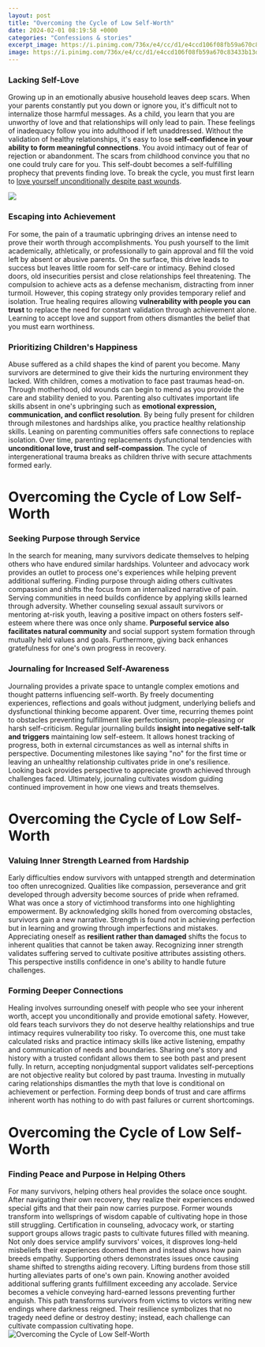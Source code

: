 ```yaml
---
layout: post
title: "Overcoming the Cycle of Low Self-Worth"
date: 2024-02-01 08:19:58 +0000
categories: "Confessions & stories"
excerpt_image: https://i.pinimg.com/736x/e4/cc/d1/e4ccd106f08fb59a670c83433b13dcda.jpg
image: https://i.pinimg.com/736x/e4/cc/d1/e4ccd106f08fb59a670c83433b13dcda.jpg
---
```


### Lacking Self-Love
Growing up in an emotionally abusive household leaves deep scars. When your parents constantly put you down or ignore you, it's difficult not to internalize those harmful messages. As a child, you learn that you are unworthy of love and that relationships will only lead to pain. These feelings of inadequacy follow you into adulthood if left unaddressed. 
Without the validation of healthy relationships, it's easy to lose **self-confidence in your ability to form meaningful connections**. You avoid intimacy out of fear of rejection or abandonment. The scars from childhood convince you that no one could truly care for you. This self-doubt becomes a self-fulfilling prophecy that prevents finding love. To break the cycle, you must first learn to [love yourself unconditionally despite past wounds](https://fistore.mysenprints.com/collection/alaimo).

![](http://soniamotwani.com/wp-content/uploads/2021/04/Copy-of-5-FREE-PINTEREST-TEMPLATES.png)
### Escaping into Achievement  
For some, the pain of a traumatic upbringing drives an intense need to prove their worth through accomplishments. You push yourself to the limit academically, athletically, or professionally to gain approval and fill the void left by absent or abusive parents. On the surface, this drive leads to success but leaves little room for self-care or intimacy.
Behind closed doors, old insecurities persist and close relationships feel threatening. The compulsion to achieve acts as a defense mechanism, distracting from inner turmoil. However, this coping strategy only provides temporary relief and isolation. True healing requires allowing **vulnerability with people you can trust** to replace the need for constant validation through achievement alone. Learning to accept love and support from others dismantles the belief that you must earn worthiness. 
### Prioritizing Children's Happiness
Abuse suffered as a child shapes the kind of parent you become. Many survivors are determined to give their kids the nurturing environment they lacked. With children, comes a motivation to face past traumas head-on. Through motherhood, old wounds can begin to mend as you provide the care and stability denied to you.
Parenting also cultivates important life skills absent in one's upbringing such as **emotional expression, communication, and conflict resolution**. By being fully present for children through milestones and hardships alike, you practice healthy relationship skills. Leaning on parenting communities offers safe connections to replace isolation. Over time, parenting replacements dysfunctional tendencies with **unconditional love, trust and self-compassion**. The cycle of intergenerational trauma breaks as children thrive with secure attachments formed early.
# Overcoming the Cycle of Low Self-Worth 
### Seeking Purpose through Service
In the search for meaning, many survivors dedicate themselves to helping others who have endured similar hardships. Volunteer and advocacy work provides an outlet to process one's experiences while helping prevent additional suffering. Finding purpose through aiding others cultivates compassion and shifts the focus from an internalized narrative of pain.
Serving communities in need builds confidence by applying skills learned through adversity. Whether counseling sexual assault survivors or mentoring at-risk youth, leaving a positive impact on others fosters self-esteem where there was once only shame. **Purposeful service also facilitates natural community** and social support system formation through mutually held values and goals. Furthermore, giving back enhances gratefulness for one's own progress in recovery.
### Journaling for Increased Self-Awareness
Journaling provides a private space to untangle complex emotions and thought patterns influencing self-worth. By freely documenting experiences, reflections and goals without judgment, underlying beliefs and dysfunctional thinking become apparent. Over time, recurring themes point to obstacles preventing fulfillment like perfectionism, people-pleasing or harsh self-criticism. 
Regular journaling builds **insight into negative self-talk and triggers** maintaining low self-esteem. It allows honest tracking of progress, both in external circumstances as well as internal shifts in perspective. Documenting milestones like saying "no" for the first time or leaving an unhealthy relationship cultivates pride in one's resilience. Looking back provides perspective to appreciate growth achieved through challenges faced. Ultimately, journaling cultivates wisdom guiding continued improvement in how one views and treats themselves.
# Overcoming the Cycle of Low Self-Worth
### Valuing Inner Strength Learned from Hardship    
Early difficulties endow survivors with untapped strength and determination too often unrecognized. Qualities like compassion, perseverance and grit developed through adversity become sources of pride when reframed. What was once a story of victimhood transforms into one highlighting empowerment.
By acknowledging skills honed from overcoming obstacles, survivors gain a new narrative. Strength is found not in achieving perfection but in learning and growing through imperfections and mistakes. Appreciating oneself as **resilient rather than damaged** shifts the focus to inherent qualities that cannot be taken away. Recognizing inner strength validates suffering served to cultivate positive attributes assisting others. This perspective instills confidence in one's ability to handle future challenges.
### Forming Deeper Connections 
Healing involves surrounding oneself with people who see your inherent worth, accept you unconditionally and provide emotional safety. However, old fears teach survivors they do not deserve healthy relationships and true intimacy requires vulnerability too risky. To overcome this, one must take calculated risks and practice intimacy skills like active listening, empathy and communication of needs and boundaries.
Sharing one's story and history with a trusted confidant allows them to see both past and present fully. In return, accepting nonjudgmental support validates self-perceptions are not objective reality but colored by past trauma. Investing in mutually caring relationships dismantles the myth that love is conditional on achievement or perfection. Forming deep bonds of trust and care affirms inherent worth has nothing to do with past failures or current shortcomings.
# Overcoming the Cycle of Low Self-Worth
### Finding Peace and Purpose in Helping Others
For many survivors, helping others heal provides the solace once sought. After navigating their own recovery, they realize their experiences endowed special gifts and that their pain now carries purpose. Former wounds transform into wellsprings of wisdom capable of cultivating hope in those still struggling. 
Certification in counseling, advocacy work, or starting support groups allows tragic pasts to cultivate futures filled with meaning. Not only does service amplify survivors' voices, it disproves long-held misbeliefs their experiences doomed them and instead shows how pain breeds empathy. Supporting others demonstrates issues once causing shame shifted to strengths aiding recovery.
Lifting burdens from those still hurting alleviates parts of one's own pain. Knowing another avoided additional suffering grants fulfillment exceeding any accolade. Service becomes a vehicle conveying hard-earned lessons preventing further anguish. This path transforms survivors from victims to victors writing new endings where darkness reigned. Their resilience symbolizes that no tragedy need define or destroy destiny; instead, each challenge can cultivate compassion cultivating hope.
![Overcoming the Cycle of Low Self-Worth](https://i.pinimg.com/736x/e4/cc/d1/e4ccd106f08fb59a670c83433b13dcda.jpg)
